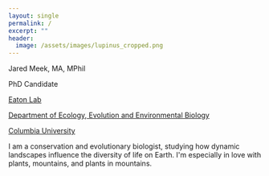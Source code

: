 ```yaml
---
layout: single
permalink: /
excerpt: ""
header:
  image: /assets/images/lupinus_cropped.png
---
```


Jared Meek, MA, MPhil

PhD Candidate

[Eaton Lab](https://eaton-lab.org/research/)

[Department of Ecology, Evolution and Environmental Biology](https://e3b.columbia.edu/)

[Columbia University](https://www.columbia.edu/)

I am a conservation and evolutionary biologist, studying how dynamic landscapes influence the diversity of life on Earth. I'm especially in love with plants, mountains, and plants in mountains.
